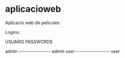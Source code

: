 aplicacioweb
============

Aplicacio web de pelicules

Logins:
  
  USUARIS                PASSWORDS
  
  admin ---------------- admin
  user ----------------- user
